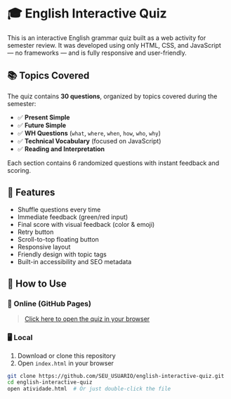 # 🎓 English Interactive Quiz

This is an interactive English grammar quiz built as a web activity for semester review. It was developed using only HTML, CSS, and JavaScript — no frameworks — and is fully responsive and user-friendly.

## 📚 Topics Covered

The quiz contains **30 questions**, organized by topics covered during the semester:

- ✅ **Present Simple**
- ✅ **Future Simple**
- ✅ **WH Questions** (`what`, `where`, `when`, `how`, `who`, `why`)
- ✅ **Technical Vocabulary** (focused on JavaScript)
- ✅ **Reading and Interpretation**

Each section contains 6 randomized questions with instant feedback and scoring.

## 🧩 Features

- Shuffle questions every time
- Immediate feedback (green/red input)
- Final score with visual feedback (color & emoji)
- Retry button
- Scroll-to-top floating button
- Responsive layout
- Friendly design with topic tags
- Built-in accessibility and SEO metadata

## 🚀 How to Use

### 🔗 Online (GitHub Pages)

> [Click here to open the quiz in your browser](https://SEU_USUARIO.github.io/english-interactive-quiz)

### 🖥️ Local

1. Download or clone this repository
2. Open `index.html` in your browser

```bash
git clone https://github.com/SEU_USUARIO/english-interactive-quiz.git
cd english-interactive-quiz
open atividade.html  # Or just double-click the file
